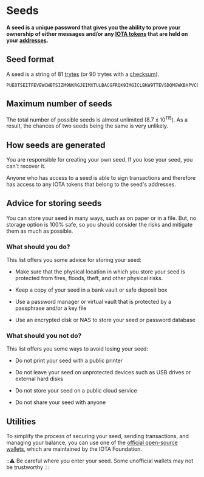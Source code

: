 # Seeds

**A seed is a unique password that gives you the ability to prove your ownership of either messages and/or any [IOTA tokens](../clients/token.md) that are held on your [addresses](../clients/addresses.md).**

## Seed format

A seed is a string of 81 [trytes](../introduction/ternary.md) (or 90 trytes with a [checksum](../clients/checksums.md)).

```
PUEOTSEITFEVEWCWBTSIZM9NKRGJEIMXTULBACGFRQK9IMGICLBKW9TTEVSDQMGWKBXPVCBMMCXWMNPDX
```

## Maximum number of seeds

The total number of possible seeds is almost unlimited (8.7 x 10<sup>115</sup>). As a result, the chances of two seeds being the same is very unlikely.

## How seeds are generated

You are responsible for creating your own seed. If you lose your seed, you can't recover it.

Anyone who has access to a seed is able to sign transactions and therefore has access to any IOTA tokens that belong to the seed's addresses.

## Advice for storing seeds

You can store your seed in many ways, such as on paper or in a file. But, no storage option is 100% safe, so you should consider the risks and mitigate them as much as possible.

### What should you do?

This list offers you some advice for storing your seed:

- Make sure that the physical location in which you store your seed is protected from fires, floods, theft, and other physical risks.

- Keep a copy of your seed in a bank vault or safe deposit box

- Use a password manager or virtual vault that is protected by a passphrase and/or a key file

- Use an encrypted disk or NAS to store your seed or password database

### What should you not do?

This list offers you some ways to avoid losing your seed:

- Do not print your seed with a public printer

- Do not leave your seed on unprotected devices such as USB drives or external hard disks

- Do not store your seed on a public cloud service

- Do not share your seed with anyone

## Utilities

To simplify the process of securing your seed, sending transactions, and managing your balance, you can use one of the [official open-source wallets](root://wallets/0.1/introduction/overview.md), which are maintained by the IOTA Foundation.

:::warning:
Be careful where you enter your seed. Some unofficial wallets may not be trustworthy
:::




